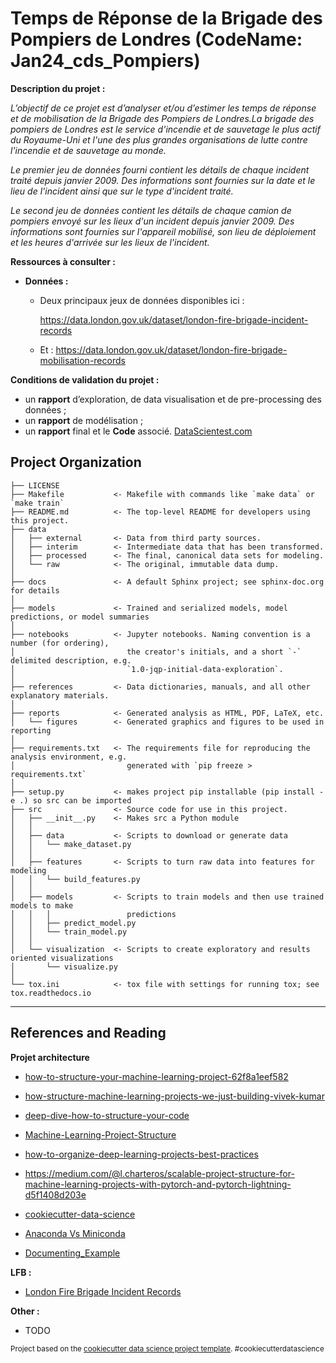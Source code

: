 Temps de Réponse de la Brigade des Pompiers de Londres  (CodeName: Jan24_cds_Pompiers)
==============================

**Description du projet :**

*L’objectif de ce projet est d’analyser et/ou d’estimer les temps de réponse et de mobilisation de la Brigade des Pompiers de Londres.La brigade des pompiers de Londres est le service d'incendie et de sauvetage le plus actif du Royaume-Uni  et l'une des plus grandes organisations de lutte contre l'incendie et de sauvetage au monde.*

*Le premier jeu de données fourni contient les détails de chaque incident traité depuis janvier 2009. Des informations sont fournies sur la date et le lieu de l'incident ainsi que sur le type d'incident traité.*

*Le second jeu de données contient les détails de chaque camion de pompiers envoyé sur les lieux d'un incident depuis janvier 2009. Des informations sont fournies sur l'appareil mobilisé, son lieu de déploiement et les heures d'arrivée sur les lieux de l'incident.*

**Ressources à consulter :**

- **Données :**
  - Deux principaux jeux de données disponibles ici :

    <https://data.london.gov.uk/dataset/london-fire-brigade-incident-records>

  - Et : <https://data.london.gov.uk/dataset/london-fire-brigade-mobilisation-records>

**Conditions de validation du projet :**

- un **rapport** d’exploration, de data visualisation et de pre-processing des données ;
- un **rapport** de modélisation ;
- un **rapport** final et le **Code** associé.
[DataScientest.com](https://datascientest.com/)

Project Organization
------------

    ├── LICENSE
    ├── Makefile           <- Makefile with commands like `make data` or `make train`
    ├── README.md          <- The top-level README for developers using this project.
    ├── data
    │   ├── external       <- Data from third party sources.
    │   ├── interim        <- Intermediate data that has been transformed.
    │   ├── processed      <- The final, canonical data sets for modeling.
    │   └── raw            <- The original, immutable data dump.
    │
    ├── docs               <- A default Sphinx project; see sphinx-doc.org for details
    │
    ├── models             <- Trained and serialized models, model predictions, or model summaries
    │
    ├── notebooks          <- Jupyter notebooks. Naming convention is a number (for ordering),
    │                         the creator's initials, and a short `-` delimited description, e.g.
    │                         `1.0-jqp-initial-data-exploration`.
    │
    ├── references         <- Data dictionaries, manuals, and all other explanatory materials.
    │
    ├── reports            <- Generated analysis as HTML, PDF, LaTeX, etc.
    │   └── figures        <- Generated graphics and figures to be used in reporting
    │
    ├── requirements.txt   <- The requirements file for reproducing the analysis environment, e.g.
    │                         generated with `pip freeze > requirements.txt`
    │
    ├── setup.py           <- makes project pip installable (pip install -e .) so src can be imported
    ├── src                <- Source code for use in this project.
    │   ├── __init__.py    <- Makes src a Python module
    │   │
    │   ├── data           <- Scripts to download or generate data
    │   │   └── make_dataset.py
    │   │
    │   ├── features       <- Scripts to turn raw data into features for modeling
    │   │   └── build_features.py
    │   │
    │   ├── models         <- Scripts to train models and then use trained models to make
    │   │   │                 predictions
    │   │   ├── predict_model.py
    │   │   └── train_model.py
    │   │
    │   └── visualization  <- Scripts to create exploratory and results oriented visualizations
    │       └── visualize.py
    │
    └── tox.ini            <- tox file with settings for running tox; see tox.readthedocs.io

--------

References and Reading
------------

**Projet architecture**

- [how-to-structure-your-machine-learning-project-62f8a1eef582](https://medium.com/@theDrewDag/how-to-structure-your-machine-learning-project-62f8a1eef582)

- [how-structure-machine-learning-projects-we-just-building-vivek-kumar](https://www.linkedin.com/pulse/how-structure-machine-learning-projects-we-just-building-vivek-kumar/)

- [deep-dive-how-to-structure-your-code](https://newsletter.theaiedge.io/p/deep-dive-how-to-structure-your-code)

- [Machine-Learning-Project-Structure](https://github.com/ghimiresunil/Machine-Learning-Project-Structure)

- [how-to-organize-deep-learning-projects-best-practices](https://neptune.ai/blog/how-to-organize-deep-learning-projects-best-practices)

- <https://medium.com/@l.charteros/scalable-project-structure-for-machine-learning-projects-with-pytorch-and-pytorch-lightning-d5f1408d203e>

- [cookiecutter-data-science](https://github.com/drivendata/cookiecutter-data-science)

- [Anaconda Vs Miniconda](https://github.com/ssime-git/mc-tooling-dsmlops/blob/main/Intro_conda_jupyterNB_FR.ipynb)

- [Documenting_Example](https://github.com/Irene-arch/Documenting_Example)

**LFB :**

- [London Fire Brigade Incident Records](https://data.london.gov.uk/dataset/london-fire-brigade-incident-records)

**Other :**

- TODO

<p><small>Project based on the <a target="_blank" href="https://drivendata.github.io/cookiecutter-data-science/">cookiecutter data science project template</a>. #cookiecutterdatascience</small></p>

